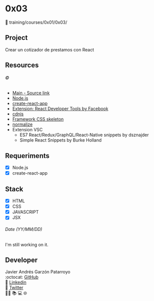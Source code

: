 # 0x03
:open_file_folder: training/courses/0x01/0x03/

## Project
Crear un cotizador de prestamos con React

## Resources
###### :copyright:
* [Main - Source link](https://www.udemy.com/course/javascript-moderno-guia-definitiva-construye-10-proyectos/learn/lecture/16877582#overview)
* [Node.js](https://nodejs.org/en/)
* [create-react-app](https://github.com/facebook/create-react-app)
* [Extension: React Developer Tools by Facebook](https://chrome.google.com/webstore/detail/react-developer-tools/fmkadmapgofadopljbjfkapdkoienihi?hl=en-US)
* [cdnjs](https://cdnjs.com/)
* [Framework CSS skeleton](https://cdnjs.cloudflare.com/ajax/libs/skeleton/2.0.4/skeleton.min.css)
* [normalize](https://cdnjs.cloudflare.com/ajax/libs/normalize/8.0.1/normalize.min.css)
* Extension VSC
  - ES7 React/Redux/GraphQL/React-Native snippets by dsznajder
  - Simple React Snippets by Burke Holland

## Requeriments
* [x] Node.js
* [x] create-react-app

## Stack
* [x] HTML
* [X] CSS
* [X] JAVASCRIPT
* [x] JSX

###### Date (YY/MM/DD)
I'm still working on it.

## Developer
Javier Andrés Garzón Patarroyo  
:octocat: [GitHub](https://github.com/javierandresgp/)  
:link: [Linkedin](https://www.linkedin.com/in/javierandresgp/)  
:link: [Twitter](https://twitter.com/javierandresgp0)  
:man_technologist: :books: :computer: :globe_with_meridians: